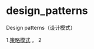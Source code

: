 # design_patterns
Design patterns（设计模式）

1.[策略模式](https://github.com/sfturing/design_patterns/tree/master/src/cn/sftuirng/patterns/strategy) 。
2


